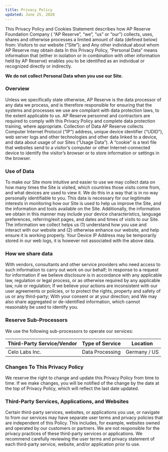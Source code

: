 ```yaml
---
title: Privacy Policy
updated: June 25, 2020
---
```


This Privacy Policy and Cookies Statement describes how AP Reserve Foundation Company ( “AP Reserve”, “we”, “us” or “our”) collects, uses, shares and otherwise processes a limited amount of data (defined below) from:
Visitors to our website (“Site”); and
Any other individual about whom AP Reserve may obtain data
In this Privacy Policy, “Personal Data” means information that (either in isolation or in combination with other information held by AP Reserve) enables you to be identified as an individual or recognized directly or indirectly.

**We do not collect Personal Data when you use our Site.**

### Overview

Unless we specifically state otherwise, AP Reserve is the data processor of any data we process, and is therefore responsible for ensuring that the systems and processes we use are compliant with data protection laws, to the extent applicable to us. AP Reserve personnel and contractors are required to comply with this Privacy Policy and complete data protection training, where appropriate.
Collection of Data
AP Reserve collects Computer Internet Protocol (“IP”) address, unique device identifier (“UDID”), web server logs and other technologies and other data linked to a device, and data about usage of our Sites (“Usage Data”). A “cookie” is a text file that websites send to a visitor’s computer or other Internet-connected device to identify the visitor’s browser or to store information or settings in the browser.

### Use of Data

To make our Site more intuitive and easier to use we may collect data on how many times the Site is visited, which countries those visits come from, and what devices are used to view it. We do this in a way that is in no way personally identifiable to you. This data is necessary for our legitimate interests in monitoring how our Site is used to help us improve the Site, and the information and tools available on the Site.
Additionally, the information we obtain in this manner may include your device characteristics, language preferences, referring/exit pages, and dates and times of visits to our Site. The information we collect helps us (1) understand how you use and interact with our website and (2) otherwise enhance our website, and help ensure it is working properly. Your Device IP Address may be temporarily stored in our web logs, it is however not associated with the above data.

### How we share data

With vendors, consultants and other service providers who need access to such information to carry out work on our behalf;
In response to a request for information if we believe disclosure is in accordance with any applicable law, regulation or legal process, or as otherwise required by any applicable law, rule or regulation;
If we believe your actions are inconsistent with our user agreements or policies, or to protect the rights, property and safety of us or any third-party;
With your consent or at your direction; and
We may also share aggregated or de-identified information, which cannot reasonably be used to identify you.

### Reserve Sub-Processors

We use the following sub-processors to operate our services:

| Third-Party Service/Vendor | Type of Service | Location     |
| -------------------------- | --------------- | ------------ |
| Celo Labs Inc.             | Data Processing | Germany / US |

### Changes To This Privacy Policy

We reserve the right to change and update this Privacy Policy from time to time. If we make changes, you will be notified of the change by the date at the top of Privacy Policy, which will reflect the last date updated.

### Third-Party Services, Applications, and Websites

Certain third-party services, websites, or applications you use, or navigate to from our services may have separate user terms and privacy policies that are independent of this Policy. This includes, for example, websites owned and operated by our customers or partners. We are not responsible for the privacy practices of these third-party services or applications. We recommend carefully reviewing the user terms and privacy statement of each third-party service, website, and/or application prior to use.
